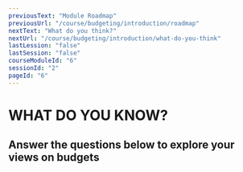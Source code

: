 ```yaml
---
previousText: "Module Roadmap"
previousUrl: "/course/budgeting/introduction/roadmap"
nextText: "What do you think?"
nextUrl: "/course/budgeting/introduction/what-do-you-think"
lastLession: "false"
lastSession: "false"
courseModuleId: "6"
sessionId: "2"
pageId: "6"
---
```



# WHAT DO YOU KNOW?
## Answer the questions below to explore your views on budgets